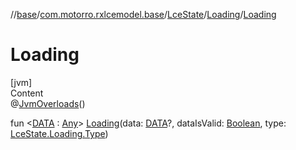 //[base](../../../index.md)/[com.motorro.rxlcemodel.base](../../index.md)/[LceState](../index.md)/[Loading](index.md)/[Loading](-loading.md)



# Loading  
[jvm]  
Content  
@[JvmOverloads](https://kotlinlang.org/api/latest/jvm/stdlib/kotlin.jvm/-jvm-overloads/index.html)()  
  
fun <[DATA](index.md) : [Any](https://kotlinlang.org/api/latest/jvm/stdlib/kotlin/-any/index.html)> [Loading](-loading.md)(data: [DATA](index.md)?, dataIsValid: [Boolean](https://kotlinlang.org/api/latest/jvm/stdlib/kotlin/-boolean/index.html), type: [LceState.Loading.Type](-type/index.md))  



